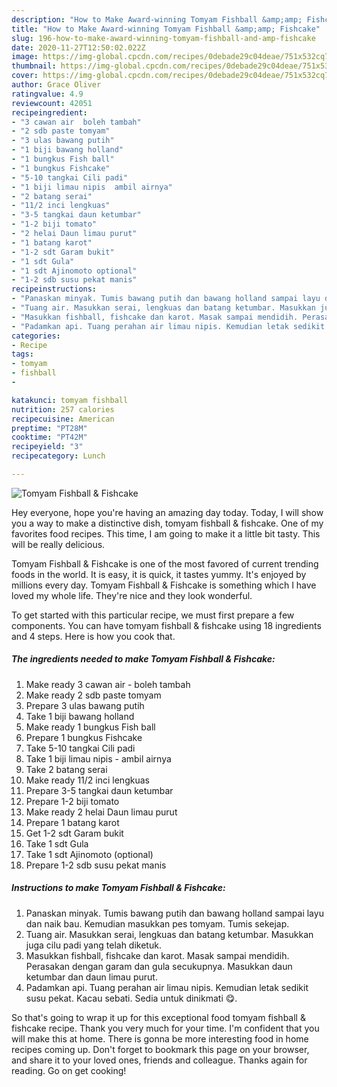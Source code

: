 ```yaml
---
description: "How to Make Award-winning Tomyam Fishball &amp;amp; Fishcake"
title: "How to Make Award-winning Tomyam Fishball &amp;amp; Fishcake"
slug: 196-how-to-make-award-winning-tomyam-fishball-and-amp-fishcake
date: 2020-11-27T12:50:02.022Z
image: https://img-global.cpcdn.com/recipes/0debade29c04deae/751x532cq70/tomyam-fishball-fishcake-resipi-foto-utama.jpg
thumbnail: https://img-global.cpcdn.com/recipes/0debade29c04deae/751x532cq70/tomyam-fishball-fishcake-resipi-foto-utama.jpg
cover: https://img-global.cpcdn.com/recipes/0debade29c04deae/751x532cq70/tomyam-fishball-fishcake-resipi-foto-utama.jpg
author: Grace Oliver
ratingvalue: 4.9
reviewcount: 42051
recipeingredient:
- "3 cawan air  boleh tambah"
- "2 sdb paste tomyam"
- "3 ulas bawang putih"
- "1 biji bawang holland"
- "1 bungkus Fish ball"
- "1 bungkus Fishcake"
- "5-10 tangkai Cili padi"
- "1 biji limau nipis  ambil airnya"
- "2 batang serai"
- "11/2 inci lengkuas"
- "3-5 tangkai daun ketumbar"
- "1-2 biji tomato"
- "2 helai Daun limau purut"
- "1 batang karot"
- "1-2 sdt Garam bukit"
- "1 sdt Gula"
- "1 sdt Ajinomoto optional"
- "1-2 sdb susu pekat manis"
recipeinstructions:
- "Panaskan minyak. Tumis bawang putih dan bawang holland sampai layu dan naik bau. Kemudian masukkan pes tomyam. Tumis sekejap."
- "Tuang air. Masukkan serai, lengkuas dan batang ketumbar. Masukkan juga cilu padi yang telah diketuk."
- "Masukkan fishball, fishcake dan karot. Masak sampai mendidih. Perasakan dengan garam dan gula secukupnya. Masukkan daun ketumbar dan daun limau purut."
- "Padamkan api. Tuang perahan air limau nipis. Kemudian letak sedikit susu pekat. Kacau sebati. Sedia untuk dinikmati 😋."
categories:
- Recipe
tags:
- tomyam
- fishball
- 

katakunci: tomyam fishball  
nutrition: 257 calories
recipecuisine: American
preptime: "PT28M"
cooktime: "PT42M"
recipeyield: "3"
recipecategory: Lunch

---
```



![Tomyam Fishball &amp; Fishcake](https://img-global.cpcdn.com/recipes/0debade29c04deae/751x532cq70/tomyam-fishball-fishcake-resipi-foto-utama.jpg)

Hey everyone, hope you're having an amazing day today. Today, I will show you a way to make a distinctive dish, tomyam fishball &amp; fishcake. One of my favorites food recipes. This time, I am going to make it a little bit tasty. This will be really delicious.

Tomyam Fishball &amp; Fishcake is one of the most favored of current trending foods in the world. It is easy, it is quick, it tastes yummy. It's enjoyed by millions every day. Tomyam Fishball &amp; Fishcake is something which I have loved my whole life. They're nice and they look wonderful.




To get started with this particular recipe, we must first prepare a few components. You can have tomyam fishball &amp; fishcake using 18 ingredients and 4 steps. Here is how you cook that.

<!--inarticleads1-->

##### The ingredients needed to make Tomyam Fishball &amp; Fishcake:

1. Make ready 3 cawan air - boleh tambah
1. Make ready 2 sdb paste tomyam
1. Prepare 3 ulas bawang putih
1. Take 1 biji bawang holland
1. Make ready 1 bungkus Fish ball
1. Prepare 1 bungkus Fishcake
1. Take 5-10 tangkai Cili padi
1. Take 1 biji limau nipis - ambil airnya
1. Take 2 batang serai
1. Make ready 11/2 inci lengkuas
1. Prepare 3-5 tangkai daun ketumbar
1. Prepare 1-2 biji tomato
1. Make ready 2 helai Daun limau purut
1. Prepare 1 batang karot
1. Get 1-2 sdt Garam bukit
1. Take 1 sdt Gula
1. Take 1 sdt Ajinomoto (optional)
1. Prepare 1-2 sdb susu pekat manis




<!--inarticleads2-->

##### Instructions to make Tomyam Fishball &amp; Fishcake:

1. Panaskan minyak. Tumis bawang putih dan bawang holland sampai layu dan naik bau. Kemudian masukkan pes tomyam. Tumis sekejap.
1. Tuang air. Masukkan serai, lengkuas dan batang ketumbar. Masukkan juga cilu padi yang telah diketuk.
1. Masukkan fishball, fishcake dan karot. Masak sampai mendidih. Perasakan dengan garam dan gula secukupnya. Masukkan daun ketumbar dan daun limau purut.
1. Padamkan api. Tuang perahan air limau nipis. Kemudian letak sedikit susu pekat. Kacau sebati. Sedia untuk dinikmati 😋.




So that's going to wrap it up for this exceptional food tomyam fishball &amp; fishcake recipe. Thank you very much for your time. I'm confident that you will make this at home. There is gonna be more interesting food in home recipes coming up. Don't forget to bookmark this page on your browser, and share it to your loved ones, friends and colleague. Thanks again for reading. Go on get cooking!
